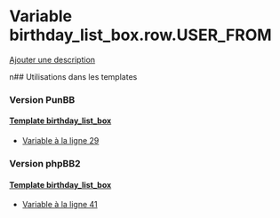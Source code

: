 # Variable birthday_list_box.row.USER_FROM
[Ajouter une description](https://fa-tvars.appspot.com/birthday_list_box.row.USER_FROM)

n## Utilisations dans les templates

### Version PunBB

#### [Template birthday_list_box](punbb/birthday_list_box.md)
* [Variable à la ligne 29](../punbb/birthday_list_box.tpl#L29)

### Version phpBB2

#### [Template birthday_list_box](subsilver/birthday_list_box.md)
* [Variable à la ligne 41](../subsilver/birthday_list_box.tpl#L41)